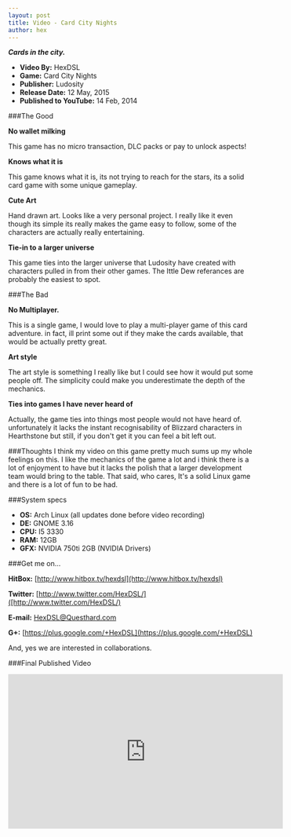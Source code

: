 ```yaml
---
layout: post
title: Video - Card City Nights
author: hex
---
```


***Cards in the city.***

* **Video By:**				HexDSL
* **Game:** 				Card City Nights
* **Publisher:** 			Ludosity
* **Release Date:** 			12 May, 2015
* **Published to YouTube:** 	14 Feb, 2014

###The Good

**No wallet milking**

This game has no micro transaction, DLC packs or pay to unlock aspects! 

**Knows what it is**

This game knows what it is, its not trying to reach for the stars, its a solid card game with some unique gameplay. 

**Cute Art**

Hand drawn art. Looks like a very personal project. I really like it even though its simple its really makes the game easy to follow, some of the characters are actually really entertaining. 

**Tie-in to a larger universe**

This game ties into the larger universe that Ludosity have created with characters pulled in from their other games. The Ittle Dew referances are probably the easiest to spot. 

###The Bad

**No Multiplayer.**

This is a single game, I would love to play a multi-player game of this card adventure. in fact, ill print some out if they make the cards available, that would be actually pretty great.

**Art style**

The art style is something I really like but I could see how it would put some people off. The simplicity could make you underestimate the depth of the mechanics.

**Ties into games I have never heard of**

Actually, the game ties into things most people would not have heard of. unfortunately it lacks the instant recognisability of Blizzard characters in Hearthstone but still, if you don't get it you can feel a bit left out. 

###Thoughts
I think my video on this game pretty much sums up my whole feelings on this. I like the mechanics of the game a lot and i think there is a lot of enjoyment to have but it lacks the polish that a larger development team would bring to the table. That said, who cares, It's a solid Linux game and there is a lot of fun to be had.

###System specs

* **OS:** Arch Linux (all updates done before video recording)
* **DE:** GNOME 3.16
* **CPU:** I5 3330
* **RAM:** 12GB
* **GFX:**  NVIDIA 750ti 2GB (NVIDIA Drivers)

###Get me on... 

**HitBox:** [http://www.hitbox.tv/hexdsl](http://www.hitbox.tv/hexdsl)

**Twitter:** [http://www.twitter.com/HexDSL/]([http://www.twitter.com/HexDSL/)

**E-mail:** [HexDSL@Questhard.com](mailto:HexDSL@Questhard.com)

**G+:** [https://plus.google.com/+HexDSL](https://plus.google.com/+HexDSL)

And, yes we are interested in collaborations. 

###Final Published Video

<iframe width="560" height="315" src="https://www.youtube.com/embed/DyA3o6Adi14" frameborder="0" allowfullscreen></iframe>


